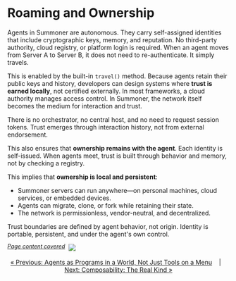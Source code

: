 # Roaming and Ownership

Agents in Summoner are autonomous. They carry self-assigned identities that include cryptographic keys, memory, and reputation. No third-party authority, cloud registry, or platform login is required. When an agent moves from Server A to Server B, it does not need to re-authenticate. It simply travels.

This is enabled by the built-in `travel()` method. Because agents retain their public keys and history, developers can design systems where **trust is earned locally**, not certified externally. In most frameworks, a cloud authority manages access control. In Summoner, the network itself becomes the medium for interaction and trust.

There is no orchestrator, no central host, and no need to request session tokens. Trust emerges through interaction history, not from external endorsement.

This also ensures that **ownership remains with the agent**. Each identity is self-issued. When agents meet, trust is built through behavior and memory, not by checking a registry.

This implies that **ownership is local and persistent**:

* Summoner servers can run anywhere—on personal machines, cloud services, or embedded devices.
* Agents can migrate, clone, or fork while retaining their state.
* The network is permissionless, vendor-neutral, and decentralized.

Trust boundaries are defined by agent behavior, not origin. Identity is portable, persistent, and under the agent's own control.

<span style="position: relative; top: -6px; font-size: 0.9em;"><em><u>Page content covered</u></em></span>&nbsp; ![](https://progress-bar.xyz/100)


<p align="center">
  <a href="why1_world.md">&laquo; Previous: Agents as Programs in a World, Not Just Tools on a Menu</a> &nbsp;&nbsp;&nbsp;|&nbsp;&nbsp;&nbsp; <a href="why3_compose.md">Next: Composability: The Real Kind &raquo;</a>
</p>